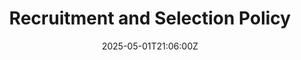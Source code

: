 ---
title: Recruitment and Selection Policy
linkTitle: Recruitment and Selection Policy
date: '2025-05-01T21:06:00Z'
weight: 1
description: Green Orbit Digital is committed to a fair and inclusive recruitment
  process, focusing on diversity, sustainability, and ethical practices. The policy
  outlines procedures for job analysis, advertising, interviewing, and selection,
  ensuring compliance with employment laws and promoting equal opportunities for all
  candidates.
draft: false
ref: recruitment-and-selection-policy
---